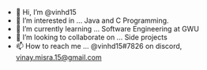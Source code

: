 - 👋 Hi, I’m @vinhd15
- 👀 I’m interested in ... Java and C Programming.
- 🌱 I’m currently learning ... Software Engineering at GWU
- 💞️ I’m looking to collaborate on ... Side projects
- 📫 How to reach me ... @vinhd15#7826 on discord, vinay.misra.15@gmail.com
<!---
vinhd15/vinhd15 is a ✨ special ✨ repository because its `README.md` (this file) appears on your GitHub profile.
You can click the Preview link to take a look at your changes.
--->
